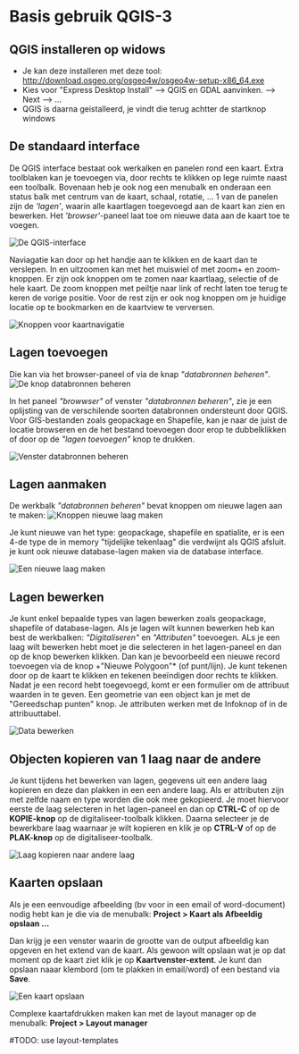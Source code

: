 Basis gebruik QGIS-3
====================

QGIS installeren op widows
---------------
 - Je kan deze installeren met deze tool: http://download.osgeo.org/osgeo4w/osgeo4w-setup-x86_64.exe 
 - Kies voor "Express Desktop Install" --> QGIS en GDAL aanvinken. --> Next --> ...
 - QGIS is daarna geistalleerd, je vindt die terug achtter de startknop windows

De standaard interface 
----------------------

De QGIS interface bestaat ook werkalken en panelen rond een kaart. 
Extra toolblaken kan je toevoegen via, door rechts te klikken op lege ruimte naast een toolbalk.
Bovenaan heb je ook nog een menubalk en onderaan een status balk met centrum van de kaart, schaal, rotatie, ...
1 van de panelen zijn de *'lagen'*, waarin alle kaartlagen toegevoegd aan de kaart kan zien en bewerken. 
Het *'browser'*-paneel laat toe om nieuwe data aan de kaart toe te voegen.

![][interface]

Naviagatie kan door op het handje aan te klikken en de kaart dan te verslepen. In en uitzoomen kan met het muiswiel of met zoom+ en zoom-  knoppen. Er zijn ook knoppen om te zomen naar kaartlaag, selectie of de hele kaart. De zoom knoppen met peiltje naar link of recht laten toe terug te keren de vorige positie. Voor de rest zijn er ook nog knoppen om je huidige locatie op te bookmarken en de kaartview te verversen.  

![][zoomknoppen]

Lagen toevoegen
--------------
Die kan via het browser-paneel of via de knap *"databronnen beheren"*. ![][knop_databron]

In het paneel *"browwser"* of venster *"databronnen beheren"*, zie je een oplijsting van de verschilende soorten databronnen ondersteunt door QGIS. Voor GIS-bestanden zoals geopackage en Shapefile, kan je naar de juist de locatie browseren en de het bestand toevoegen door erop te dubbelklikken of door op de *"lagen toevoegen"* knop te drukken. 

![][venster_databronnen]

Lagen aanmaken
--------------

De werkbalk *"databronnen beheren"* bevat knoppen om nieuwe lagen aan te maken: ![][new_laag]

Je kunt nieuwe van het type: geopackage, shapefile en spatialite, er is een 4-de type de in memory "tijdelijke tekenlaag" die verdwijnt als QGIS afsluit. je kunt ook nieuwe database-lagen maken via de database interface. 

![][new_laag_maken]

Lagen bewerken
--------------
Je kunt enkel bepaalde types van lagen bewerken zoals geopackage, shapefile of database-lagen.
Als je lagen wilt kunnen bewerken heb kan best de werkbalken: *"Digitaliseren"* en *"Attributen"* toevoegen. 
ALs je een laag wilt bewerken hebt moet je die selecteren in het lagen-paneel en dan op de knop bewerken klikken.
Dan kan je bevoorbeeld een nieuwe record toevoegen via de knop +"Nieuwe Polygoon"* (of punt/lijn). 
Je kunt tekenen door op de kaart te klikken en tekenen beeïndigen door rechts te klikken.
Nadat je een record hebt toegevoegd, komt er een formulier om de attribuut waarden in te geven.
Een geometrie van een object kan je  met de "Gereedschap punten" knop. 
Je attributen werken met de Infoknop of in de attribuuttabel.

![][data_bewerken]

Objecten kopieren van 1 laag naar de andere
-------------------------------------------
Je kunt tijdens het bewerken van lagen, gegevens uit een andere laag kopieren en deze dan plakken in een een andere laag.
Als er attributen zijn met zelfde naam en type worden die ook mee gekopieerd. 
Je moet hiervoor eerste de laag selecteren in het lagen-paneel en dan op **CTRL-C** of op de **KOPIE-knop** op de digitaliseer-toolbalk klikken. 
Daarna selecteer je de bewerkbare laag waarnaar je wilt kopieren en klik je op **CTRL-V** of op de **PLAK-knop** op de digitaliseer-toolbalk.

![][copyLayer]

Kaarten opslaan
---------------

Als je een eenvoudige afbeelding (bv voor in een email of word-document) nodig hebt kan je die via de menubalk: **Project > Kaart als Afbeeldig opslaan ...**

Dan krijg je een venster waarin de grootte van de output afbeeldig kan opgeven en het extend van de kaart.
Als gewoon wilt opslaan wat je op dat moment op de kaart ziet klik je op **Kaartvenster-extent**.
Je kunt dan opslaan naaar klembord (om te plakken in email/word) of een bestand via **Save**.

![][save_map]

Complexe kaartafdrukken maken kan met de layout manager op de menubalk: **Project > Layout manager**

#TODO: use layout-templates 

[interface]: interface.png "De QGIS-interface"
[knop_databron]: knop_databron.png "De knop databronnen beheren"
[venster_databronnen]: venster_databronnen.png "Venster databronnen beheren"
[zoomknoppen]: zoomknoppen.png "Knoppen voor kaartnavigatie"
[data_bewerken]: data_bewerken.gif "Data bewerken"
[new_laag]: new_laag.png "Knoppen nieuwe laag maken"
[new_laag_maken]: new_laag_maken.gif "Een nieuwe laag maken"
[save_map]: save_map.png "Een kaart opslaan"
[copyLayer]: copyLayer.gif "Laag kopieren naar andere laag"